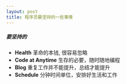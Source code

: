 ```yaml
---
layout: post
title: 程序员要坚持的一些事情
---
```


##### 要坚持的
* **Health** 革命的本钱, 很容易忽略
* **Code at Anytime** 生存的必要，随时随地编程
* **Blog** 重复工作并不能提升，总结才能提升
* **Schedule** 分钟时间单位，安排好生活和工作
